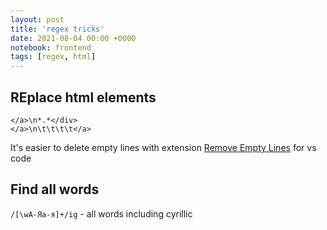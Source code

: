 ```yaml
---
layout: post
title: 'regex tricks'
date: 2021-08-04 00:00 +0000
notebook: frontend
tags: [regex, html]
---
```

## REplace html elements
```
</a>\n*.*</div>
</a>\n\t\t\t\t</a>
```

It's easier to delete empty lines with extension [Remove Empty Lines](https://marketplace.visualstudio.com/items?itemName=usernamehw.remove-empty-lines) for vs code 

## Find all words

`/[\wА-Яа-я]+/ig` - all words including cyrillic